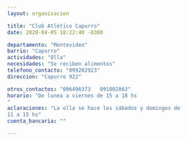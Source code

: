 ```yaml
---
layout: organizacion

title: "Club Atlético Capurro"
date: 2020-04-05 18:22:40 -0300

departamento: "Montevideo"
barrio: "Capurro"
actividades: "Olla"
necesidades: "Se reciben alimentos"
telefono_contacto: "099202923"
direccion: "Capurro 922"

otros_contactos: "096496373   091802863"
horario: "De lunea a viernes de 15 a 18 hs
"
aclaraciones: "La olla se hace los sábados y domingos de
11 a 15 hs"
cuenta_bancaria: ""

---
```

